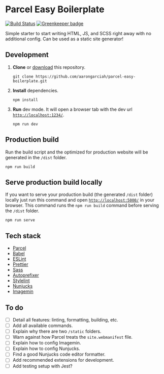 # Parcel Easy Boilerplate

[![Build Status](https://travis-ci.org/aarongarciah/parcel-easy-boilerplate.svg?branch=master)](https://travis-ci.org/aarongarciah/parcel-easy-boilerplate)
[![Greenkeeper badge](https://badges.greenkeeper.io/aarongarciah/parcel-easy-boilerplate.svg)](https://greenkeeper.io/)

Simple starter to start writing HTML, JS, and SCSS right away with no additional config. Can be used as a static site generator!

## Development

1. **Clone** or [download](https://github.com/aarongarciah/parcel-easy-boilerplate/archive/master.zip) this repository.

   ```
   git clone https://github.com/aarongarciah/parcel-easy-boilerplate.git
   ```

2. **Install** dependencies.

   ```
   npm install
   ```

3. **Run** dev mode. It will open a browser tab with the dev url [`http://localhost:1234/`](http://localhost:1234/).

   ```
   npm run dev
   ```

## Production build

Run the build script and the optimized for production website will be generated in the `/dist` folder.

```
npm run build
```

## Serve production build locally

If you want to serve your production build (the generated `/dist` folder) locally just run this command and open [`http://localhost:5000/`](http://localhost:5000/) in your browser. This command runs the `npm run build` command before serving the `/dist` folder.

```
npm run serve
```

## Tech stack

- [Parcel](https://parceljs.org/)
- [Babel](https://babeljs.io/)
- [ESLint](https://eslint.org/)
- [Prettier](https://prettier.io/)
- [Sass](https://sass-lang.com/)
- [Autoprefixer](https://github.com/postcss/autoprefixer)
- [Stylelint](https://stylelint.io/)
- [Nunjucks](https://mozilla.github.io/nunjucks/)
- [Imagemin](https://github.com/imagemin/imagemin)

## To do

- [ ] Detail all features: linting, formatting, building, etc.
- [ ] Add all available commands.
- [ ] Explain why there are two `/static` folders.
- [ ] Warn against how Parcel treats the `site.webmanifest` file.
- [ ] Explain how to config Imagemin.
- [ ] Explain how to config Nunjucks.
- [ ] Find a good Nunjucks code editor formatter.
- [ ] Add recommended extensions for development.
- [ ] Add testing setup with Jest?

